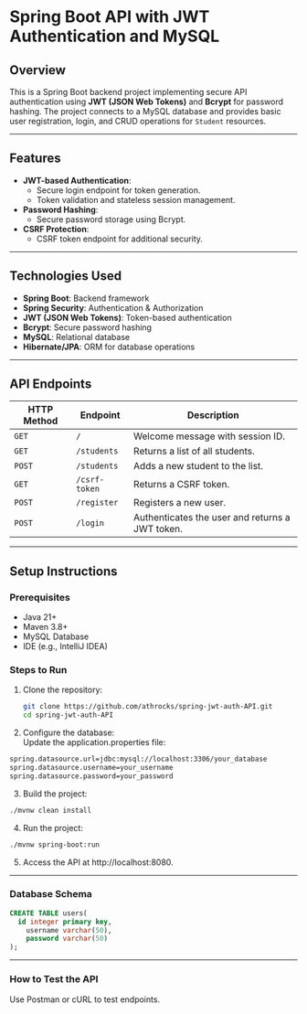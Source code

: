 # Spring Boot API with JWT Authentication and MySQL

## Overview
This is a Spring Boot backend project implementing secure API authentication using **JWT (JSON Web Tokens)** and **Bcrypt** for password hashing. The project connects to a MySQL database and provides basic user registration, login, and CRUD operations for `Student` resources.

---

## Features
- **JWT-based Authentication**:
  - Secure login endpoint for token generation.
  - Token validation and stateless session management.
- **Password Hashing**:
  - Secure password storage using Bcrypt.
- **CSRF Protection**:
  - CSRF token endpoint for additional security.

---

## Technologies Used
- **Spring Boot**: Backend framework
- **Spring Security**: Authentication & Authorization
- **JWT (JSON Web Tokens)**: Token-based authentication
- **Bcrypt**: Secure password hashing
- **MySQL**: Relational database
- **Hibernate/JPA**: ORM for database operations

---

## API Endpoints
| HTTP Method | Endpoint                | Description                                     |
|-------------|-------------------------|-------------------------------------------------|
| `GET`       | `/`                     | Welcome message with session ID.               |
| `GET`       | `/students`             | Returns a list of all students.                |
| `POST`      | `/students`             | Adds a new student to the list.                |
| `GET`       | `/csrf-token`           | Returns a CSRF token.                          |
| `POST`      | `/register`             | Registers a new user.                          |
| `POST`      | `/login`                | Authenticates the user and returns a JWT token.|

---

## Setup Instructions

### Prerequisites
- Java 21+
- Maven 3.8+
- MySQL Database
- IDE (e.g., IntelliJ IDEA)

### Steps to Run
1. Clone the repository:
   ```bash
   git clone https://github.com/athrocks/spring-jwt-auth-API.git
   cd spring-jwt-auth-API
   ```
   
2. Configure the database:  
Update the application.properties file:  
  ```bash
  spring.datasource.url=jdbc:mysql://localhost:3306/your_database
  spring.datasource.username=your_username
  spring.datasource.password=your_password
  ```

3. Build the project:  

  ```bash
  ./mvnw clean install
  ```

4. Run the project:

  ```bash
  ./mvnw spring-boot:run
  ```

5. Access the API at http://localhost:8080.

---

### Database Schema

  ```sql
  CREATE TABLE users(
  	id integer primary key,
      username varchar(50),
      password varchar(50)
  );
  ```

---

### How to Test the API

Use Postman or cURL to test endpoints.


